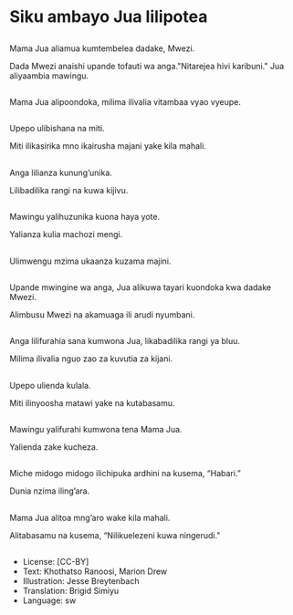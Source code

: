 # Siku ambayo Jua lilipotea

##
Mama Jua aliamua kumtembelea dadake, Mwezi.

Dada Mwezi anaishi upande tofauti wa anga."Nitarejea hivi karibuni." Jua aliyaambia mawingu.

##
Mama Jua alipoondoka, milima ilivalia vitambaa vyao vyeupe.

##
Upepo ulibishana na miti.

Miti ilikasirika mno ikairusha majani yake kila mahali.

##
Anga lilianza kunung’unika.

Lilibadilika rangi na kuwa kijivu.

##
Mawingu yalihuzunika kuona haya yote.

Yalianza kulia machozi mengi.

##
Ulimwengu mzima ukaanza kuzama majini.

##
Upande mwingine wa anga, Jua alikuwa tayari kuondoka kwa dadake Mwezi.

Alimbusu Mwezi na akamuaga ili arudi nyumbani.

##
Anga lilifurahia sana kumwona Jua, likabadilika rangi ya bluu.

Milima ilivalia nguo zao za kuvutia za kijani.

##
Upepo ulienda kulala.

Miti ilinyoosha matawi yake na kutabasamu.

##
Mawingu yalifurahi kumwona tena Mama Jua.

Yalienda zake kucheza.

##
Miche midogo midogo ilichipuka ardhini na kusema, “Habari.”

Dunia nzima iling’ara.

##
Mama Jua alitoa mng’aro wake kila mahali.

Alitabasamu na kusema, “Nilikuelezeni kuwa ningerudi."

##
* License: [CC-BY]
* Text: Khothatso Ranoosi, Marion Drew
* Illustration: Jesse Breytenbach
* Translation: Brigid Simiyu
* Language: sw
